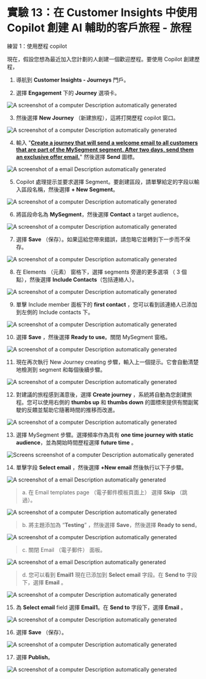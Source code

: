 # 實驗 13：在 Customer Insights 中使用 Copilot 創建 AI 輔助的客戶旅程 - 旅程

練習 1：使用歷程 copilot

現在，假設您想為最近加入您計劃的人創建一個歡迎歷程。要使用 Copilot
創建歷程，

1.  導航到 **Customer Insights - Journeys** 門戶。

2.  選擇 **Engagement** 下的 **Journey** 選項卡。

![A screenshot of a computer Description automatically
generated](./media/image1.png)

3.  然後選擇 **New Journey** （新建旅程），這將打開歷程 copilot 窗口。

![A screenshot of a computer Description automatically
generated](./media/image2.png)

4.  輸入 "[**Create a journey that will send a welcome email to all
    customers that are part of the MySegment segment. After two days,
    send them an exclusive offer email.**](urn:gd:lg:a:send-vm-keys)"
    然後選擇 **Send** 圖標。

![A screenshot of a email Description automatically
generated](./media/image3.png)

5.  Copilot 處理提示並要求選擇
    Segment。要創建區段，請單擊給定的字段以輸入區段名稱，然後選擇 **+
    New Segment**。

![A screenshot of a computer Description automatically
generated](./media/image4.png)

6.  將區段命名為 **MySegment**，然後選擇 **Contact** a target audience。

![A screenshot of a computer Description automatically
generated](./media/image5.png)

7.  選擇 **Save**
    （保存）。如果這給您帶來錯誤，請忽略它並轉到下一步而不保存。

![A screenshot of a computer Description automatically
generated](./media/image6.png)

8.  在 Elements （元素） 窗格下，選擇 segments 旁邊的更多選項 （ 3
    個點），然後選擇 **Include Contacts**（包括連絡人）。

![A screenshot of a computer Description automatically
generated](./media/image7.png)

9.  單擊 Include member 面板下的 **first contact**
    ，您可以看到該連絡人已添加到左側的 Include contacts 下。

![A screenshot of a computer Description automatically
generated](./media/image8.png)

10. 選擇 **Save** ，然後選擇 **Ready to use**。關閉 MySegment 窗格。

![A screenshot of a computer Description automatically
generated](./media/image9.png)

11. 現在再次執行 New Journey creating
    步驟，輸入上一個提示。它會自動清楚地檢測到 segment 和每個後續步驟。

![A screenshot of a computer Description automatically
generated](./media/image10.png)

12. 對建議的旅程感到滿意後，選擇 **Create journey**
    ，系統將自動為您創建旅程。您可以使用右側的 **thumbs up** 和 **thumbs
    down** 的圖標來提供有關副駕駛的反饋並幫助它隨著時間的推移而改進。

![A screenshot of a computer Description automatically
generated](./media/image11.png)

13. 選擇 MySegment 步驟。選擇頻率作為具有 **one time journey with static
    audience**，並為開始時間歷程選擇 **future time** 。

![Screens screenshot of a computer Description automatically
generated](./media/image12.png)

14. 單擊字段 **Select email** ，然後選擇 **+New email**
    然後執行以下子步驟。

![A screenshot of a email Description automatically
generated](./media/image13.png)

> a\. 在 Email templates page （電子郵件模板頁面上） 選擇 **Skip**
> （跳過）。

![A screenshot of a computer Description automatically
generated](./media/image14.png)

> b\. 將主題添加為 “**Testing**” ，然後選擇 **Save**，然後選擇 **Ready
> to send**。

![A screenshot of a computer Description automatically
generated](./media/image15.png)

> c\. 關閉 Email （電子郵件） 面板。

![A screenshot of a email Description automatically
generated](./media/image16.png)

> d\. 您可以看到 **Email1** 現在已添加到 **Select email** 字段。在
> **Send to** 字段下，選擇 **Email** 。

![A screenshot of a computer Description automatically
generated](./media/image17.png)

15. 為 **Select email** field 選擇 **Email1**。在 **Send to**
    字段下，選擇 **Email** 。

![A screenshot of a computer Description automatically
generated](./media/image18.png)

16. 選擇 **Save** （保存）。

![A screenshot of a computer Description automatically
generated](./media/image19.png)

17. 選擇 **Publish**。

![A screenshot of a computer Description automatically
generated](./media/image20.png)
